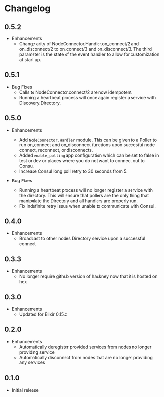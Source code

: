 # Changelog

## 0.5.2

* Enhancements
  * Change arity of NodeConnector.Handler.on_connect/2 and on_disconnect/2 to on_connect/3 and on_disconnect/3. The third parameter is the state of the event handler to allow for customization at start up.

## 0.5.1

* Bug Fixes
  * Calls to NodeConnector.connect/2 are now idempotent.
  * Running a heartbeat process will once again register a service with Discovery.Directory.

## 0.5.0

* Enhancements
  * Add `NodeConnector.Handler` module. This can be given to a Poller to run on_connect and on_disconnect functions upon succesful node connect, reconnect, or disconnects.
  * Added `enable_polling` app configuration which can be set to false in test or dev or places where you do not want to connect out to Consul.
  * Increase Consul long poll retry to 30 seconds from 5.

* Bug Fixes
  * Running a heartbeat process will no longer register a service with the directory. This will ensure that pollers are the only thing that manipulate the Directory and all handlers are properly run.
  * Fix indefinite retry issue when unable to communicate with Consul.

## 0.4.0

* Enhancements
  * Broadcast to other nodes Directory service upon a successful connect

## 0.3.3

* Enhancements
  * No longer require github version of hackney now that it is hosted on hex

## 0.3.0

* Enhancements
  * Updated for Elixir 0.15.x

## 0.2.0

* Enhancements
  * Automatically deregister provided services from nodes no longer providing service
  * Automatically disconnect from nodes that are no longer providing any services

## 0.1.0

* Initial release
